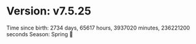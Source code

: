 # Version: v7.5.25
Time since birth: 2734 days, 65617 hours, 3937020 minutes, 236221200 seconds
Season: Spring 🌸
